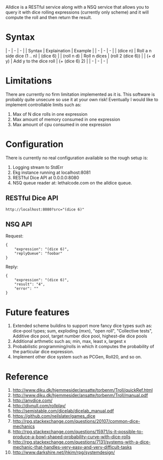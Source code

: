 Alldice is a RESTful service along with a NSQ service that allows you to query it with dice rolling expressions (currently only scheme) and it will compute the roll and then return the result.

# Syntax

| - | - | - |
| Syntax | Explaination | Example |
| - | - | - |
| (dice n) | Roll a n side dice (1 .. n) | (dice 6) |
| (roll n d) | Roll n dices | (roll 2 (dice 6)) |
| (+ d y) | Add y to the dice roll | (+ (dice 6) 2) |
| - | - | - |

# Limitations

There are currently no firm limitation implemented as it is. This software is probably quite
unsecure so use it at your own risk!  Eventually I would like to implement controllable limits such as:

1. Max of N dice rolls in one expression
2. Max amount of memory consumed in one expression
3. Max amount of cpu consumed in one expression

# Configuration

There is currently no real configuration available so the rough setup is:

1. Logging stream to StdErr
2. Ekg instance running at localhost:8081
3. RESTful Dice API at 0.0.0.0:8080
4. NSQ queue reader at: lethalcode.com on the alldice queue.

## RESTful Dice API

```
http://localhost:8080?src="(dice 6)"
```

## NSQ API

Request:
```
{
	"expression": "(dice 6)",
	"replyQueue": "foobar"
}
```

Reply:
```
{
	"expression": "(dice 6)",
	"result": "4",
	"error": ""
}
```

# Future features

1. Extended scheme buildins to support more fancy dice types such as: dice-pool types; sum, exploding (mxn), "open roll", "Collective tests", Additive dice pool, target number dice pool, highest-die dice pools
2. Additional arthmetic such as; min, max, least x, largest x
3. Probabilistic programming/rolls in which it computes the probability of the particular dice expression.
4. Implement other dice system such as PCGen, Roll20, and so on.

# Reference

1. http://www.diku.dk/hjemmesider/ansatte/torbenm/Troll/quickRef.html
2. http://www.diku.dk/hjemmesider/ansatte/torbenm/Troll/manual.pdf
3. http://anydice.com/
4. http://divnull.com/rollplay/
5. http://semistable.com/dicelab/dicelab_manual.pdf
6. https://github.com/neilslater/games_dice
7. http://rpg.stackexchange.com/questions/20107/common-dice-mechanics
8. http://rpg.stackexchange.com/questions/15971/is-it-possible-to-produce-a-bowl-shaped-probability-curve-with-dice-rolls
9. http://rpg.stackexchange.com/questions/7131/systems-with-a-dice-mechanic-that-handles-very-easy-and-very-difficult-tasks
10. http://www.darkshire.net/jhkim/rpg/systemdesign/
